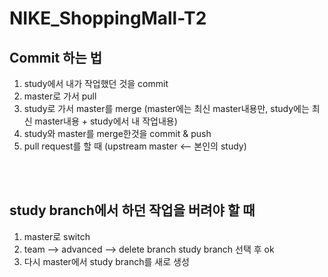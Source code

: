 # NIKE_ShoppingMall-T2

## Commit 하는 법
1. study에서 내가 작업했던 것을 commit
2. master로 가서 pull
3. study로 가서 master를 merge (master에는 최신 master내용만, study에는 최신 master내용 + study에서 내 작업내용)
4. study와 master를 merge한것을 commit & push
5. pull request를 할 때 (upstream master <-- 본인의 study)

<br><br>

## study branch에서 하던 작업을 버려야 할 때
1. master로 switch
2. team --> advanced --> delete branch study branch 선택 후 ok
3. 다시 master에서 study branch를 새로 생성

